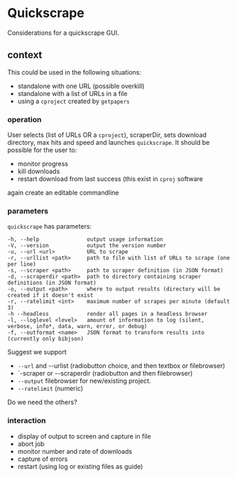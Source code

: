 # Quickscrape

Considerations for a quickscrape GUI.

## context

This could be used in the following situations:

 * standalone with one URL (possible overkill)
 * standalone with a list of URLs in a file
 * using a `cproject` created by `getpapers`

### operation

 User selects (list of URLs OR a `cproject`), scraperDir, sets download directory, max hits and speed and launches `quickscrape`. 
 It should be possible for the user to:
 * monitor progress
 * kill downloads
 * restart download from last success (this exist in `cproj` software
 
 again create an editable commandline
 
### parameters

`quickscrape` has parameters:
```
-h, --help               output usage information
-V, --version            output the version number
-u, --url <url>          URL to scrape
-r, --urllist <path>     path to file with list of URLs to scrape (one per line)
-s, --scraper <path>     path to scraper definition (in JSON format)
-d, --scraperdir <path>  path to directory containing scraper definitions (in JSON format)
-o, --output <path>      where to output results (directory will be created if it doesn't exist
-r, --ratelimit <int>    maximum number of scrapes per minute (default 3)
-h --headless            render all pages in a headless browser
-l, --loglevel <level>   amount of information to log (silent, verbose, info*, data, warn, error, or debug)
-f, --outformat <name>   JSON format to transform results into (currently only bibjson)
```

Suggest we support 
 * `--url` and --urlist (radiobutton choice, and then textbox or filebrowser)
 * `-scraper or --scraperdir (radiobutton and then filebrowser)
 * `--output` filebrowser for new/existing project.
 * `--ratelimit` (numeric)
 
 Do we need the others?
 
 ### interaction
 
  * display of output to screen and capture in file
  * abort job
  * monitor number and rate of downloads
  * capture of errors
  * restart (using log or existing files as guide)
  
  
  
